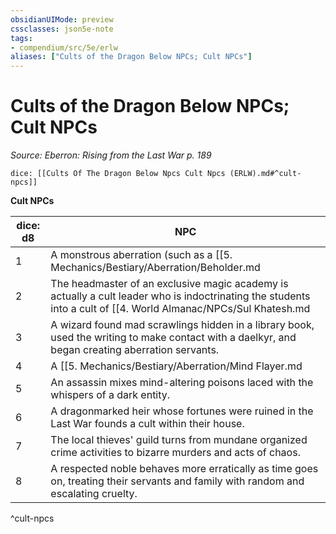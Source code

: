 ```yaml
---
obsidianUIMode: preview
cssclasses: json5e-note
tags:
- compendium/src/5e/erlw
aliases: ["Cults of the Dragon Below NPCs; Cult NPCs"]
---
```

# Cults of the Dragon Below NPCs; Cult NPCs
*Source: Eberron: Rising from the Last War p. 189* 

`dice: [[Cults Of The Dragon Below Npcs Cult Npcs (ERLW).md#^cult-npcs]]`

**Cult NPCs**

| dice: d8 | NPC |
|----------|-----|
| 1 | A monstrous aberration (such as a [[5. Mechanics/Bestiary/Aberration/Beholder.md|beholder]], a [[5. Mechanics/Bestiary/Aberration/Mind Flayer.md|mind flayer]], or a [[5. Mechanics/Bestiary/Aberration/Gibbering Mouther.md|gibbering mouther]]) lairs beneath a popular inn, from where it twists the thoughts and dreams of those sleeping above. |
| 2 | The headmaster of an exclusive magic academy is actually a cult leader who is indoctrinating the students into a cult of [[4. World Almanac/NPCs/Sul Khatesh.md|Sul Khatesh]]. |
| 3 | A wizard found mad scrawlings hidden in a library book, used the writing to make contact with a daelkyr, and began creating aberration servants. |
| 4 | A [[5. Mechanics/Bestiary/Aberration/Mind Flayer.md|mind flayer]] serving [[4. World Almanac/NPCs/Dyrrn.md|Dyrrn]] dominates a magistrate and takes control of the city watch using [[5. Mechanics/Bestiary/Aberration/Intellect Devourer.md|intellect devourers]]. |
| 5 | An assassin mixes mind-altering poisons laced with the whispers of a dark entity. |
| 6 | A dragonmarked heir whose fortunes were ruined in the Last War founds a cult within their house. |
| 7 | The local thieves' guild turns from mundane organized crime activities to bizarre murders and acts of chaos. |
| 8 | A respected noble behaves more erratically as time goes on, treating their servants and family with random and escalating cruelty. |
^cult-npcs